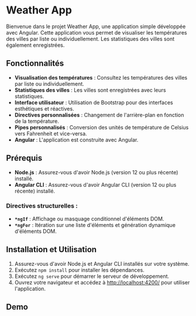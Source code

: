 # Weather App

Bienvenue dans le projet Weather App, une application simple développée avec Angular. Cette application vous permet de visualiser les températures des villes par liste ou individuellement. Les statistiques des villes sont également enregistrées.

## Fonctionnalités

- **Visualisation des températures** : Consultez les températures des villes par liste ou individuellement.
- **Statistiques des villes** : Les villes sont enregistrées avec leurs statistiques.
- **Interface utilisateur** : Utilisation de Bootstrap pour des interfaces esthétiques et réactives.
- **Directives personnalisées** : Changement de l'arrière-plan en fonction de la température.
- **Pipes personnalisés** : Conversion des unités de température de Celsius vers Fahrenheit et vice-versa.
- **Angular** : L'application est construite avec Angular.

## Prérequis

- **Node.js** : Assurez-vous d'avoir Node.js (version 12 ou plus récente) installé.
- **Angular CLI** : Assurez-vous d'avoir Angular CLI (version 12 ou plus récente) installé.

### Directives structurelles :

- **`*ngIf`** : Affichage ou masquage conditionnel d'éléments DOM.
- **`*ngFor`** : Itération sur une liste d'éléments et génération dynamique d'éléments DOM.

## Installation et Utilisation

1. Assurez-vous d'avoir Node.js et Angular CLI installés sur votre système.
2. Exécutez `npm install` pour installer les dépendances.
3. Exécutez `ng serve` pour démarrer le serveur de développement.
4. Ouvrez votre navigateur et accédez à [http://localhost:4200/](http://localhost:4200/) pour utiliser l'application.

## Demo
